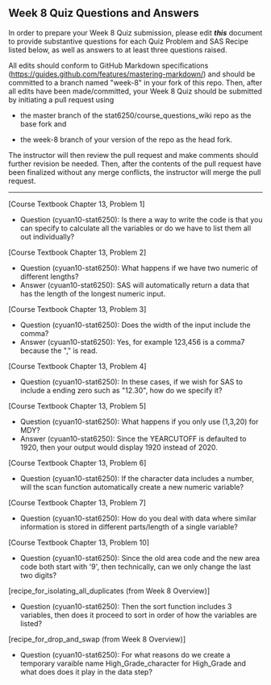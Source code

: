 ## Week 8 Quiz Questions and Answers

In order to prepare your Week 8 Quiz submission, please edit ***this*** document to provide substantive questions for each Quiz Problem and SAS Recipe listed below, as well as answers to at least three questions raised.

All edits should conform to GitHub Markdown specifications (https://guides.github.com/features/mastering-markdown/) and should be committed to a branch named "week-8" in your fork of this repo. Then, after all edits have been made/committed, your Week 8 Quiz should be submitted by initiating a pull request using

- the master branch of the stat6250/course_questions_wiki repo as the base fork and

- the week-8 branch of your version of the repo as the head fork.

The instructor will then review the pull request and make comments should further revision be needed. Then, after the contents of the pull request have been finalized without any merge conflicts, the instructor will merge the pull request.

********************************************************************************



[Course Textbook Chapter 13, Problem 1]
- Question (cyuan10-stat6250): Is there a way to write the code is that you can specify to calculate all the variables or do we have to list them all out individually?


[Course Textbook Chapter 13, Problem 2]
- Question (cyuan10-stat6250): What happens if we have two numeric of different lengths?
- Answer (cyuan10-stat6250): SAS will automatically return a data that has the length of the longest numeric input.



[Course Textbook Chapter 13, Problem 3]
- Question (cyuan10-stat6250): Does the width of the input include the comma?
- Answer (cyuan10-stat6250): Yes, for example 123,456 is a comma7 because the "," is read.



[Course Textbook Chapter 13, Problem 4]
- Question (cyuan10-stat6250): In these cases, if we wish for SAS to include a ending zero such as "12.30", how do we specify it?



[Course Textbook Chapter 13, Problem 5]
- Question (cyuan10-stat6250): What happens if you only use (1,3,20) for MDY?
- Answer (cyuan10-stat6250): Since the YEARCUTOFF is defaulted to 1920, then your output would display 1920 instead of 2020.



[Course Textbook Chapter 13, Problem 6]
- Question (cyuan10-stat6250): If the character data includes a number, will the scan function automatically create a new numeric variable?



[Course Textbook Chapter 13, Problem 7]
- Question (cyuan10-stat6250): How do you deal with data where similar information is stored in different parts/length of a single variable?



[Course Textbook Chapter 13, Problem 10]
- Question (cyuan10-stat6250): Since the old area code and the new area code both start with '9', then technically, can we only change the last two digits?



[recipe_for_isolating_all_duplicates (from Week 8 Overview)]
- Question (cyuan10-stat6250): Then the sort function includes 3 variables, then does it proceed to sort in order of how the variables are listed?



[recipe_for_drop_and_swap (from Week 8 Overview)]
- Question (cyuan10-stat6250): For what reasons do we create a temporary varaible name High_Grade_character for High_Grade and what does does it play in the data step?

